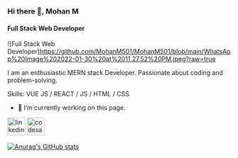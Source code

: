 
### Hi there 👋, Mohan M
#### Full Stack Web Developer
![Full Stack Web Developer]https://github.com/MohanM501/MohanM501/blob/main/WhatsApp%20Image%202022-01-30%20at%2011.27.52%20PM.jpeg?raw=true

I am an enthusiastic MERN stack Developer. Passionate about coding and problem-solving.

Skills: VUE JS / REACT / JS / HTML / CSS

- 🔭 I’m currently working on this page. 


[<img src='https://cdn.jsdelivr.net/npm/simple-icons@3.0.1/icons/linkedin.svg' alt='linkedin' height='40'>](https://www.linkedin.com/in/https://www.linkedin.com/in/mohan-m-connect//)  [<img src='https://cdn.jsdelivr.net/npm/simple-icons@3.0.1/icons/codesandbox.svg' alt='codesandbox' height='40'>](https://codesandbox.io/u/https://codesandbox.io/dashboard/recent?workspace=1079bd74-3468-4047-b898-1fb97d27d927)  



[![Anurag's GitHub stats](https://github-readme-stats.vercel.app/api?username=MohanM501)](https://github.com/anuraghazra/github-readme-stats)

